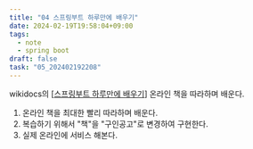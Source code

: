 ```yaml
---
title: "04 스프링부트 하루만에 배우기"
date: 2024-02-19T19:58:04+09:00
tags:
  - note
  - spring boot
draft: false
task: "05_202402192208"
---
```


wikidocs의 [[스프링부트 하루만에 배우기](https://wikidocs.net/book/10382)] 온라인 책을 따라하며 배운다.
1. 온라인 책을 최대한 빨리 따라하며 배운다.
2. 복습하기 위해서 "책"을 "구인공고"로 변경하여 구현한다.
3. 실제 온라인에 서비스 해본다.
